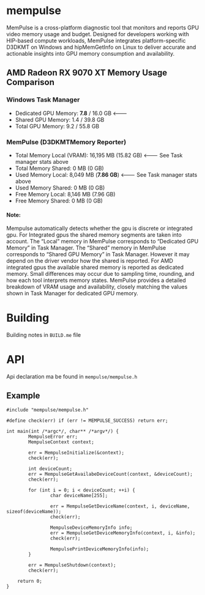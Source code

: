 # mempulse
MemPulse is a cross-platform diagnostic tool that monitors and reports GPU video memory usage and budget. Designed for developers working with HIP-based compute workloads, MemPulse integrates platform-specific D3DKMT on Windows and hipMemGetInfo on Linux to deliver accurate and actionable insights into GPU memory consumption and availability.

## AMD Radeon RX 9070 XT Memory Usage Comparison
### Windows Task Manager
* Dedicated GPU Memory: **7.8** / 16.0 GB <--- 
* Shared GPU Memory: 1.4 / 39.8 GB
* Total GPU Memory: 9.2 / 55.8 GB

### MemPulse (D3DKMTMemory Reporter)

* Total Memory Local (VRAM): 16,195 MB (15.82 GB) <--- See Task manager stats above
* Total Memory Shared: 0 MB (0 GB)
* Used Memory Local: 8,049 MB (**7.86 GB**) <--- See Task manager stats above
* Used Memory Shared: 0 MB (0 GB)
* Free Memory Local: 8,146 MB (7.96 GB)
* Free Memory Shared: 0 MB (0 GB)

#### Note:
Mempulse automatically detects whether the gpu is discrete or integrated gpu.
For Integrated gpus the shared memory segments are taken into account.
The “Local” memory in MemPulse corresponds to “Dedicated GPU Memory” in Task Manager.
The “Shared” memory in MemPulse corresponds to “Shared GPU Memory” in Task Manager.
However it may depend on the driver vendor how the shared is reported. For AMD integrated
gpus the available shared memory is reported as dedicated memory.
Small differences may occur due to sampling time, rounding, and how each tool interprets memory states.
MemPulse provides a detailed breakdown of VRAM usage and availability, closely matching the values shown in Task Manager for dedicated GPU memory.

# Building

Building notes in `BUILD.me` file

# API

Api declaration ma be found in `mempulse/mempulse.h`

## Example

```
#include "mempulse/mempulse.h"

#define check(err) if (err != MEMPULSE_SUCCESS) return err;

int main(int /*argc*/, char** /*argv*/) {
        MempulseError err;
        MempulseContext context;

        err = MempulseInitialize(&context);
        check(err);

        int deviceCount;
        err = MempulseGetAvailabeDeviceCount(context, &deviceCount);
        check(err);

        for (int i = 0; i < deviceCount; ++i) {
                char deviceName[255];

                err = MempulseGetDeviceName(context, i, deviceName, sizeof(deviceName));
                check(err);

                MempulseDeviceMemoryInfo info;
                err = MempulseGetDeviceMemoryInfo(context, i, &info);
                check(err);

                MempulsePrintDeviceMemoryInfo(info);
        }

        err = MempulseShutdown(context);
        check(err);

    return 0;
}

```
